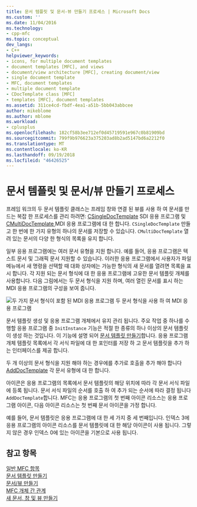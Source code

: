 ```yaml
---
title: 문서 템플릿 및 문서-뷰 만들기 프로세스 | Microsoft Docs
ms.custom: ''
ms.date: 11/04/2016
ms.technology:
- cpp-mfc
ms.topic: conceptual
dev_langs:
- C++
helpviewer_keywords:
- icons, for multiple document templates
- document templates [MFC], and views
- document/view architecture [MFC], creating document/view
- single document template
- MFC, document templates
- multiple document template
- CDocTemplate class [MFC]
- templates [MFC], document templates
ms.assetid: 311ce4cd-fbdf-4ea1-a51b-5bb043abbcee
author: mikeblome
ms.author: mblome
ms.workload:
- cplusplus
ms.openlocfilehash: 182cf58b3ee712ef0d45719591e967c0b81909bd
ms.sourcegitcommit: 799f9b976623a375203ad8b2ad5147bd6a2212f0
ms.translationtype: MT
ms.contentlocale: ko-KR
ms.lasthandoff: 09/19/2018
ms.locfileid: "46426525"
---
```

# <a name="document-templates-and-the-documentview-creation-process"></a>문서 템플릿 및 문서/뷰 만들기 프로세스

프레임 워크의 두 문서 템플릿 클래스는 프레임 창와 연결 된 뷰를 사용 하 여 문서를 만드는 복잡 한 프로세스를 관리 하려면: [CSingleDocTemplate](../mfc/reference/csingledoctemplate-class.md) SDI 응용 프로그램 및 [CMultiDocTemplate ](../mfc/reference/cmultidoctemplate-class.md) MDI 응용 프로그램에 대 한 합니다. `CSingleDocTemplate` 만들고 한 번에 한 가지 유형의 하나의 문서를 저장할 수 있습니다. `CMultiDocTemplate` 열려 있는 문서의 다양 한 형식의 목록을 유지 합니다.

일부 응용 프로그램에는 여러 문서 유형을 지원 합니다. 예를 들어, 응용 프로그램은 텍스트 문서 및 그래픽 문서 지원할 수 있습니다. 이러한 응용 프로그램에서 사용자가 파일 메뉴에서 새 명령을 선택할 때 대화 상자에는 가능한 형식의 새 문서를 열려면 목록을 표시 합니다. 각 지원 되는 문서 형식에 대 한 응용 프로그램에 고유한 문서 템플릿 개체를 사용합니다. 다음 그림에서는 두 문서 형식을 지원 하며, 여러 열린 문서를 표시 하는 MDI 응용 프로그램의 구성을 보여 줍니다.

![두 가지 문서 형식이 포함 된 MDI 응용 프로그램](../mfc/media/vc387h1.gif "vc387h1") 두 문서 형식을 사용 하 여 MDI 응용 프로그램

문서 템플릿 생성 및 응용 프로그램 개체에서 유지 관리 됩니다. 주요 작업 중 하나를 수행할 응용 프로그램 중 `InitInstance` 기능은 적절 한 종류의 하나 이상의 문서 템플릿이 생성 하는 것입니다. 이 기능에 설명 되어 [문서 템플릿 만들기](../mfc/document-template-creation.md)합니다. 응용 프로그램 개체 템플릿 목록에서 각 서식 파일에 대 한 포인터를 저장 하 고 문서 템플릿을 추가 하는 인터페이스를 제공 합니다.

두 개 이상의 문서 형식을 지원 해야 하는 경우에를 추가로 호출을 추가 해야 합니다 [AddDocTemplate](../mfc/reference/cwinapp-class.md#adddoctemplate) 각 문서 유형에 대 한 합니다.

아이콘은 응용 프로그램의 목록에서 문서 템플릿의 해당 위치에 따라 각 문서 서식 파일에 등록 됩니다. 문서 서식 파일의 순서를 호출 하 여 추가 되는 순서에 따라 결정 됩니다 `AddDocTemplate`합니다. MFC는 응용 프로그램의 첫 번째 아이콘 리소스는 응용 프로그램 아이콘, 다음 아이콘 리소스는 첫 번째 문서 아이콘을 가정 합니다.

예를 들어, 문서 템플릿은 응용 프로그램에 대 한 세 가지 중 세 번째입니다. 인덱스 3에 응용 프로그램의 아이콘 리소스를 문서 템플릿에 대 한 해당 아이콘이 사용 됩니다. 그렇지 않은 경우 인덱스 0에 있는 아이콘을 기본으로 사용 됩니다.

## <a name="see-also"></a>참고 항목

[일반 MFC 항목](../mfc/general-mfc-topics.md)<br/>
[문서 템플릿 만들기](../mfc/document-template-creation.md)<br/>
[문서/뷰 만들기](../mfc/document-view-creation.md)<br/>
[MFC 개체 간 관계](../mfc/relationships-among-mfc-objects.md)<br/>
[새 문서, 창 및 뷰 만들기](../mfc/creating-new-documents-windows-and-views.md)

